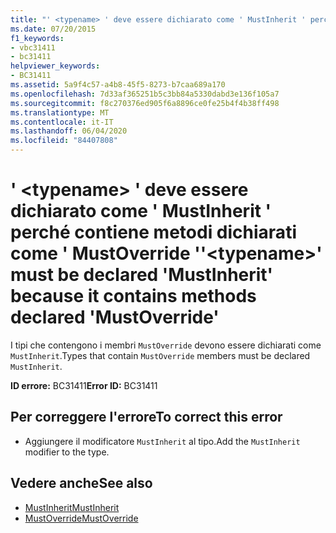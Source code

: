 ```yaml
---
title: "' <typename> ' deve essere dichiarato come ' MustInherit ' perché contiene metodi dichiarati come ' MustOverride '"
ms.date: 07/20/2015
f1_keywords:
- vbc31411
- bc31411
helpviewer_keywords:
- BC31411
ms.assetid: 5a9f4c57-a4b8-45f5-8273-b7caa689a170
ms.openlocfilehash: 7d33af365251b5c3bb84a5330dabd3e136f105a7
ms.sourcegitcommit: f8c270376ed905f6a8896ce0fe25b4f4b38ff498
ms.translationtype: MT
ms.contentlocale: it-IT
ms.lasthandoff: 06/04/2020
ms.locfileid: "84407808"
---
```

# <a name="typename-must-be-declared-mustinherit-because-it-contains-methods-declared-mustoverride"></a><span data-ttu-id="a47ae-102">' \<typename> ' deve essere dichiarato come ' MustInherit ' perché contiene metodi dichiarati come ' MustOverride '</span><span class="sxs-lookup"><span data-stu-id="a47ae-102">'\<typename>' must be declared 'MustInherit' because it contains methods declared 'MustOverride'</span></span>
<span data-ttu-id="a47ae-103">I tipi che contengono i membri `MustOverride` devono essere dichiarati come `MustInherit`.</span><span class="sxs-lookup"><span data-stu-id="a47ae-103">Types that contain `MustOverride` members must be declared `MustInherit`.</span></span>  
  
 <span data-ttu-id="a47ae-104">**ID errore:** BC31411</span><span class="sxs-lookup"><span data-stu-id="a47ae-104">**Error ID:** BC31411</span></span>  
  
## <a name="to-correct-this-error"></a><span data-ttu-id="a47ae-105">Per correggere l'errore</span><span class="sxs-lookup"><span data-stu-id="a47ae-105">To correct this error</span></span>  
  
- <span data-ttu-id="a47ae-106">Aggiungere il modificatore `MustInherit` al tipo.</span><span class="sxs-lookup"><span data-stu-id="a47ae-106">Add the `MustInherit` modifier to the type.</span></span>  
  
## <a name="see-also"></a><span data-ttu-id="a47ae-107">Vedere anche</span><span class="sxs-lookup"><span data-stu-id="a47ae-107">See also</span></span>

- [<span data-ttu-id="a47ae-108">MustInherit</span><span class="sxs-lookup"><span data-stu-id="a47ae-108">MustInherit</span></span>](../language-reference/modifiers/mustinherit.md)
- [<span data-ttu-id="a47ae-109">MustOverride</span><span class="sxs-lookup"><span data-stu-id="a47ae-109">MustOverride</span></span>](../language-reference/modifiers/mustoverride.md)
